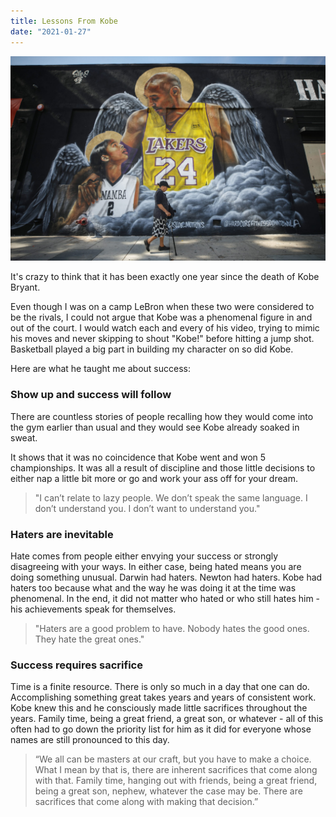 ```yaml
---
title: Lessons From Kobe
date: "2021-01-27"
---
```


![kobe-and-gigi-wall](./kobe-gigi-wall.jpg)

It's crazy to think that it has been exactly one year since the death of Kobe Bryant. 

Even though I was on a camp LeBron when these two were considered to be the rivals, I could not argue that Kobe was a phenomenal figure in and out of the court.  I would watch each and every of his video, trying to mimic his moves and never skipping to shout "Kobe!" before hitting a jump shot. Basketball played a big part in building my character on so did Kobe.

Here are what he taught me about success:

### Show up and success will follow

There are countless stories of people recalling how they would come into the gym earlier than usual and they would see Kobe already soaked in sweat.

It shows that it was no coincidence that Kobe went and won 5 championships. It was all a result of discipline and those little decisions to either nap a little bit more or go and work your ass off for your dream. 

> "I can’t relate to lazy people. We don’t speak the same language. I don’t understand you. I don’t want to understand you."

### Haters are inevitable

Hate comes from people either envying your success or strongly disagreeing with your ways. In either case, being hated means you are doing something unusual. Darwin had haters. Newton had haters. Kobe had haters too because what and the way he was doing it at the time was phenomenal. In the end, it did not matter who hated or who still hates him - his achievements speak for themselves.

> "Haters are a good problem to have. Nobody hates the good ones. They hate the great ones."

### Success requires sacrifice

Time is a finite resource. There is only so much in a day that one can do. Accomplishing something great takes years and years of consistent work. Kobe knew this and he consciously made little sacrifices throughout the years. Family time, being a great friend, a great son, or whatever - all of this often had to go down the priority list for him as it did for everyone whose names are still pronounced to this day.

> “We all can be masters at our craft, but you have to make a choice. What I mean by that is, there are inherent sacrifices that come along with that. Family time, hanging out with friends, being a great friend, being a great son, nephew, whatever the case may be. There are sacrifices that come along with making that decision.”